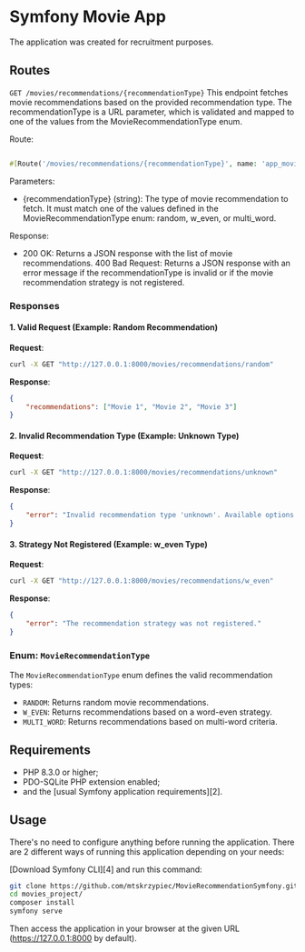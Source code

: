 Symfony Movie App
========================

The application was created for recruitment purposes.

Routes
------------

`GET /movies/recommendations/{recommendationType}`
This endpoint fetches movie recommendations based on the provided recommendation type. The recommendationType is a URL parameter, which is validated and mapped to one of the values from the MovieRecommendationType enum.

Route:

```php

#[Route('/movies/recommendations/{recommendationType}', name: 'app_movie', methods: ['GET'])]
```
Parameters:

* {recommendationType} (string): The type of movie recommendation to fetch. It must match one of the values defined in the MovieRecommendationType enum: random, w_even, or multi_word.

Response:

* 200 OK: Returns a JSON response with the list of movie recommendations.
400 Bad Request: Returns a JSON response with an error message if the recommendationType is invalid or if the movie recommendation strategy is not registered.


### Responses

#### 1. **Valid Request (Example: Random Recommendation)**

**Request**:
```bash
curl -X GET "http://127.0.0.1:8000/movies/recommendations/random"
```

**Response**:
```json
{
    "recommendations": ["Movie 1", "Movie 2", "Movie 3"]
}
```

#### 2. **Invalid Recommendation Type (Example: Unknown Type)**

**Request**:
```bash
curl -X GET "http://127.0.0.1:8000/movies/recommendations/unknown"
```

**Response**:
```json
{
    "error": "Invalid recommendation type 'unknown'. Available options: random, w_even, multi_word"
}
```

#### 3. **Strategy Not Registered (Example: w_even Type)**

**Request**:
```bash
curl -X GET "http://127.0.0.1:8000/movies/recommendations/w_even"
```

**Response**:
```json
{
    "error": "The recommendation strategy was not registered."
}
```

### Enum: `MovieRecommendationType`

The `MovieRecommendationType` enum defines the valid recommendation types:
- `RANDOM`: Returns random movie recommendations.
- `W_EVEN`: Returns recommendations based on a word-even strategy.
- `MULTI_WORD`: Returns recommendations based on multi-word criteria.


Requirements
------------

* PHP 8.3.0 or higher;
* PDO-SQLite PHP extension enabled;
* and the [usual Symfony application requirements][2].

Usage
-----

There's no need to configure anything before running the application. There are
2 different ways of running this application depending on your needs:

[Download Symfony CLI][4] and run this command:

```bash
git clone https://github.com/mtskrzypiec/MovieRecommendationSymfony.git movies_project
cd movies_project/
composer install
symfony serve
```

Then access the application in your browser at the given URL (<https://127.0.0.1:8000> by default).

